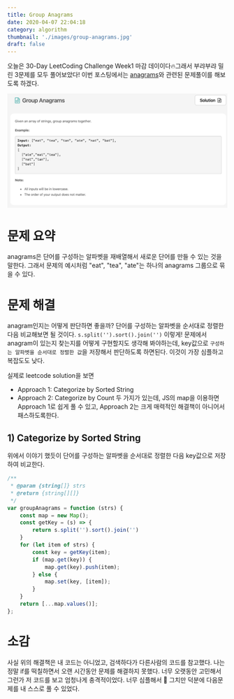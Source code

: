 ```yaml
---
title: Group Anagrams
date: 2020-04-07 22:04:18
category: algorithm
thumbnail: './images/group-anagrams.jpg'
draft: false
---
```



오늘은 30-Day LeetCoding Challenge Week1 마감 데이이다🔥그래서 부랴부랴 밀린 3문제를 모두 풀어보았다! 이번 포스팅에서는 [anagrams](https://leetcode.com/explore/challenge/card/30-day-leetcoding-challenge/528/week-1/3288/)와 관련된 문제풀이를 해보도록 하겠다.

![anagrams](./images/group-anagrams.jpg)

# 문제 요약
anagrams은 단어를 구성하는 알파벳을 재배열해서 새로운 단어를 만들 수 있는 것을 말한다. 그래서 문제의 예시처럼 "eat", "tea", "ate"는 하나의 anagrams 그룹으로 묶을 수 있다.

# 문제 해결
anagram인지는 어떻게 판단하면 좋을까? 단어를 구성하는 알파벳을 순서대로 정렬한 다음 비교해보면 될 것이다. `s.split('').sort().join('')` 이렇게! 문제에서 anagram이 있는지 찾는지를 어떻게 구현할지도 생각해 봐야하는데, key값으로 `구성하는 알파벳을 순서대로 정렬한 값`을 저장해서 판단하도록 하면된다. 이것이 가장 심플하고 복잡도도 낮다.

실제로 leetcode solution을 보면 
  * Approach 1: Categorize by Sorted String
  * Approach 2: Categorize by Count
두 가지가 있는데, JS의 map을 이용하면 Approach 1로 쉽게 풀 수 있고, Approach 2는 크게 매력적인 해결책이 아니어서 패스하도록한다.


## 1) Categorize by Sorted String
위에서 이야기 했듯이 단어를 구성하는 알파벳을 순서대로 정렬한 다음 key값으로 저장하여 비교한다.

```js
/**
 * @param {string[]} strs
 * @return {string[][]}
 */
var groupAnagrams = function (strs) {
    const map = new Map();
    const getKey = (s) => {
        return s.split('').sort().join('')
    }
    for (let item of strs) {
        const key = getKey(item);
        if (map.get(key)) {
            map.get(key).push(item);
        } else {
            map.set(key, [item]);
        }
    }
    return [...map.values()];
};
```
# 소감
사실 위의 해결책은 내 코드는 아니었고, 검색하다가 다른사람의 코드를 참고했다. 
나는 정말 if를 떡칠하면서 오랜 시간동안 문제를 해결하지 못했다. 너무 오랫동안 고민해서 그런가 저 코드를 보고 엄청나게 충격적이었다. 너무 심플해서 🤯
그치만 덕분에 다음문제를 내 스스로 풀 수 있었다.